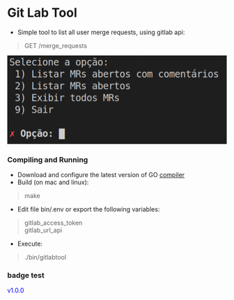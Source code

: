 # Git Lab Tool

- Simple tool to list all user merge requests, using gitlab api:
> GET /merge_requests

![menu](.images/gitlabtool.png)


### Compiling and Running
- Download and configure the latest version of GO [compiler](https://golang.org/dl/)
- Build (on mac and linux):   
> make    
- Edit file bin/.env or export the following variables: 
> gitlab_access_token   
> gitlab_url_api   
- Execute: 
> ./bin/gitlabtool   




### badge test
<span style="color:blue">v1.0.0</span>
